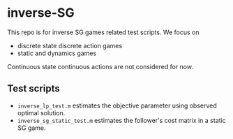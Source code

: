 # inverse-SG
This repo is for inverse SG games related test scripts. We focus on
- discrete state discrete action games
- static and dynamics games

Continuous state continuous actions are not considered for now.

## Test scripts
- `inverse_lp_test.m` estimates the objective parameter using observed optimal solution.
- `inverse_sg_static_test.m` estimates the follower's cost matrix in a static SG game.